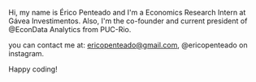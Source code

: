 Hi, my name is Érico Penteado and I'm a Economics Research Intern at Gávea Investimentos. Also, I'm the co-founder and current president of @EconData Analytics from PUC-Rio.

you can contact me at: ericopenteado@gmail.com, @ericopenteado on instagram.

Happy coding!
